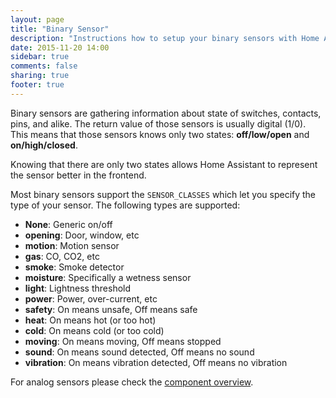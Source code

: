 ```yaml
---
layout: page
title: "Binary Sensor"
description: "Instructions how to setup your binary sensors with Home Assistant."
date: 2015-11-20 14:00
sidebar: true
comments: false
sharing: true
footer: true
---
```


Binary sensors are gathering information about state of switches, contacts, pins, and alike. The return value of those sensors is usually digital (1/0). This means that those sensors knows only two states: **off/low/open** and **on/high/closed**.

Knowing that there are only two states allows Home Assistant to represent the sensor better in the frontend.

Most binary sensors support the `SENSOR_CLASSES` which let you specify the type of your sensor. The following types are supported:

- **None**: Generic on/off
- **opening**: Door, window, etc
- **motion**: Motion sensor
- **gas**: CO, CO2, etc
- **smoke**: Smoke detector
- **moisture**: Specifically a wetness sensor
- **light**: Lightness threshold
- **power**: Power, over-current, etc
- **safety**: On means unsafe, Off means safe
- **heat**: On means hot (or too hot)
- **cold**: On means cold (or too cold)
- **moving**: On means moving, Off means stopped
- **sound**: On means sound detected, Off means no sound
- **vibration**: On means vibration detected, Off means no vibration

For analog sensors please check the [component overview](https://home-assistant.io/components/#sensor).
